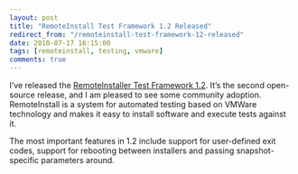 ```yaml
---
layout: post
title: "RemoteInstall Test Framework 1.2 Released"
redirect_from: "/remoteinstall-test-framework-12-released"
date: 2010-07-17 16:15:00
tags: [remoteinstall, testing, vmware]
comments: true
---
```


I’ve released the [RemoteInstaller Test Framework 1.2](https://github.com/dblock/remoteinstall). It’s the second open-source release, and I am pleased to see some community adoption. RemoteInstall is a system for automated testing based on VMWare technology and makes it easy to install software and execute tests against it.

The most important features in 1.2 include support for user-defined exit codes, support for rebooting between installers and passing snapshot-specific parameters around.

